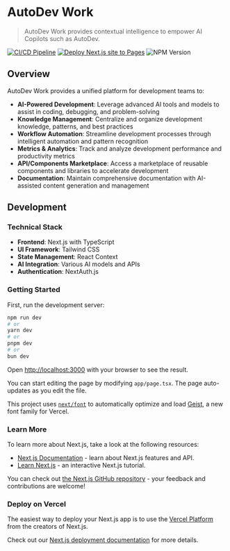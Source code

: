 # AutoDev Work

> AutoDev Work provides contextual intelligence to empower AI Copilots such as AutoDev.

[![CI/CD Pipeline](https://github.com/unit-mesh/autodev-work/actions/workflows/ci-cd.yml/badge.svg)](https://github.com/unit-mesh/autodev-work/actions/workflows/ci-cd.yml)
[![Deploy Next.js site to Pages](https://github.com/unit-mesh/autodev-work/actions/workflows/nextjs.yml/badge.svg)](https://github.com/unit-mesh/autodev-work/actions/workflows/nextjs.yml)
![NPM Version](https://img.shields.io/npm/v/%40autodev%2Fcontext-worker)

## Overview

AutoDev Work provides a unified platform for development teams to:

- **AI-Powered Development**: Leverage advanced AI tools and models to assist in coding, debugging, and problem-solving
- **Knowledge Management**: Centralize and organize development knowledge, patterns, and best practices
- **Workflow Automation**: Streamline development processes through intelligent automation and pattern recognition
- **Metrics & Analytics**: Track and analyze development performance and productivity metrics
- **API/Components Marketplace**: Access a marketplace of reusable components and libraries to accelerate development
- **Documentation**: Maintain comprehensive documentation with AI-assisted content generation and management

## Development

### Technical Stack

- **Frontend**: Next.js with TypeScript
- **UI Framework**: Tailwind CSS
- **State Management**: React Context
- **AI Integration**: Various AI models and APIs
- **Authentication**: NextAuth.js

### Getting Started

First, run the development server:

```bash
npm run dev
# or
yarn dev
# or
pnpm dev
# or
bun dev
```

Open [http://localhost:3000](http://localhost:3000) with your browser to see the result.

You can start editing the page by modifying `app/page.tsx`. The page auto-updates as you edit the file.

This project uses [`next/font`](https://nextjs.org/docs/app/building-your-application/optimizing/fonts) to automatically
optimize and load [Geist](https://vercel.com/font), a new font family for Vercel.

### Learn More

To learn more about Next.js, take a look at the following resources:

- [Next.js Documentation](https://nextjs.org/docs) - learn about Next.js features and API.
- [Learn Next.js](https://nextjs.org/learn) - an interactive Next.js tutorial.

You can check out [the Next.js GitHub repository](https://github.com/vercel/next.js) - your feedback and contributions
are welcome!

### Deploy on Vercel

The easiest way to deploy your Next.js app is to use
the [Vercel Platform](https://vercel.com/new?utm_medium=default-template&filter=next.js&utm_source=create-next-app&utm_campaign=create-next-app-readme)
from the creators of Next.js.

Check out our [Next.js deployment documentation](https://nextjs.org/docs/app/building-your-application/deploying) for
more details.
